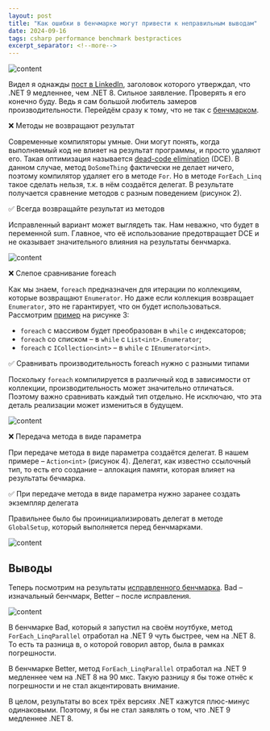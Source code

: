 ```yaml
---
layout: post
title: "Как ошибки в бенчмарке могут привести к неправильным выводам"
date: 2024-09-16
tags: csharp performance benchmark bestpractices
excerpt_separator: <!--more-->
---
```


<img src="{{site.baseurl}}/assets/2024/09/2024-09-16-bad-vs-better-benchmark/image01.png" alt="content">

Видел я однажды [пост в LinkedIn](https://www.linkedin.com/posts/sa-es-ir_csharp-dotnet-forloops-activity-7188563012553773056-K0z0), заголовок которого утверждал, что .NET 9 медленнее, чем .NET 8. Сильное заявление. Проверять я его конечно буду. Ведь я сам большой любитель замеров производительности. Перейдём сразу к тому, что не так с [бенчмарком](https://github.com/sa-es-ir/ForLoopComparison).

<!--more-->

❌ Методы не возвращают результат

Современные компиляторы умные. Они могут понять, когда выполняемый код не влияет на результат программы, и просто удаляют его. Такая оптимизация называется [dead-code elimination](https://en.wikipedia.org/wiki/Dead-code_elimination) (DCE). В данном случае, метод `DoSomeThing` фактически не делает ничего, поэтому компилятор удаляет его в методе `For`. Но в методе `ForEach_Linq` такое сделать нельзя, т.к. в нём создаётся делегат. В результате получается сравнение методов с разным поведением (рисунок 2).

✅ Всегда возвращайте результат из методов

Исправленный вариант может выглядеть так. Нам неважно, что будет в переменной sum. Главное, что её использование предотвращает DCE и не оказывает значительного влияния на результаты бенчмарка.

<img src="{{site.baseurl}}/assets/2024/09/2024-09-16-bad-vs-better-benchmark/image02.png" alt="content">

❌ Слепое сравнивание foreach

Как мы знаем, `foreach` предназначен для итерации по коллекциям, которые возвращают `Enumerator`. Но даже если коллекция возвращает `Enumerator`, это не гарантирует, что он будет использоваться. Рассмотрим [пример](https://sharplab.io/#gist:c3a7b45510a9bfe1d34f11677f0af5b5) на рисунке 3:

- `foreach` с массивом будет преобразован в `while` c индексаторов;  
- `foreach` со списком – в `while` с `List<int>.Enumerator`;  
- `foreach` с `ICollection<int>` – в `while` с `IEnumerator<int>`.

✅ Сравнивать производительность foreach нужно с разными типами

Поскольку `foreach` компилируется в различный код в зависимости от коллекции, производительность может значительно отличаться. Поэтому важно сравнивать каждый тип отдельно. Не исключаю, что эта деталь реализации может измениться в будущем.

<img src="{{site.baseurl}}/assets/2024/09/2024-09-16-bad-vs-better-benchmark/image03.png" alt="content">

❌ Передача метода в виде параметра

При передаче метода в виде параметра создаётся делегат. В нашем примере – `Action<int>` (рисунок 4). Делегат, как известно ссылочный тип, то есть его создание – аллокация памяти, которая влияет на результаты бечмарка.

✅ При передаче метода в виде параметра нужно заранее создать экземпляр делегата

Правильнее было бы проинициализировать делегат в методе `GlobalSetup`, который выполняется перед бенчмарками.

<img src="{{site.baseurl}}/assets/2024/09/2024-09-16-bad-vs-better-benchmark/image04.png" alt="content">

## Выводы

Теперь посмотрим на результаты [исправленного бенчмарка](https://github.com/alexeyfv/for-benchmark). Bad – изначальный бенчмарк, Better – после исправления.

<img src="{{site.baseurl}}/assets/2024/09/2024-09-16-bad-vs-better-benchmark/image05.png" alt="content">

В бенчмарке Bad, который я запустил на своём ноутбуке, метод `ForEach_LinqParallel` отработал на .NET 9 чуть быстрее, чем на .NET 8. То есть та разница в, о которой говорил автор, была в рамках погрешности.

В бенчмарке Better, метод `ForEach_LinqParallel` отработал на .NET 9 медленнее чем на .NET 8 на 90 мкс. Такую разницу я бы тоже отнёс к погрешности и не стал акцентировать внимание.

В целом, результаты во всех трёх версиях .NET кажутся плюс-минус одинаковыми. Поэтому, я бы не стал заявлять о том, что .NET 9 медленнее .NET 8.
